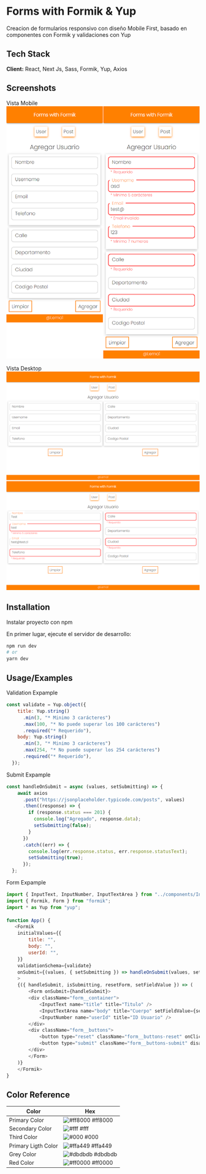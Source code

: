 
# Forms with Formik & Yup

Creacion de formularios responsivo con diseño Mobile First, 
basado en componentes con Formik y validaciones con Yup


## Tech Stack

**Client:** React, Next Js, Sass, Formik, Yup, Axios



## Screenshots

Vista Mobile
![Mobile](https://github.com/Lema1/Forms-with-Formik-Yup/blob/main/public/screenshot/mobile.png?raw=true)

Vista Desktop
![Desktop](https://github.com/Lema1/Forms-with-Formik-Yup/blob/main/public/screenshot/desktop.png?raw=true)
![Desktop-1](https://github.com/Lema1/Forms-with-Formik-Yup/blob/main/public/screenshot/desktop-1.png?raw=true)
## Installation

Instalar proyecto con npm

En primer lugar, ejecute el servidor de desarrollo:
```bash
npm run dev
# or
yarn dev
```
    
## Usage/Examples

Validation Expample

```javascript
const validate = Yup.object({
    title: Yup.string()
      .min(3, "* Minimo 3 carácteres")
      .max(100, "* No puede superar los 100 carácteres")
      .required("* Requerido"),
    body: Yup.string()
      .min(3, "* Minimo 3 carácteres")
      .max(254, "* No puede superar los 254 carácteres")
      .required("* Requerido"),
  });
```

Submit Expample
```javascript
const handleOnSubmit = async (values, setSubmitting) => {
    await axios
      .post("https://jsonplaceholder.typicode.com/posts", values)
      .then((response) => {
        if (response.status === 201) {
          console.log("Agregado", response.data);
          setSubmitting(false);
        }
      })
      .catch((err) => {
        console.log(err.response.status, err.response.statusText);
        setSubmitting(true);
      });
  };
```

Form Expample
```javascript
import { InputText, InputNumber, InputTextArea } from "../components/InputForm";
import { Formik, Form } from "formik";
import * as Yup from "yup";

function App() {
   <Formik
    initialValues={{
        title: "",
        body: "",
        userId: "",
    }}
    validationSchema={validate}
    onSubmit={(values, { setSubmitting }) => handleOnSubmit(values, setSubmitting)}
    >
    {({ handleSubmit, isSubmitting, resetForm, setFieldValue }) => (
        <Form onSubmit={handleSubmit}>
        <div className="form__container">
            <InputText name="title" title="Titulo" />
            <InputTextArea name="body" title="Cuerpo" setFieldValue={setFieldValue}/>
            <InputNumber name="userId" title="ID Usuario" />
        </div>
        <div className="form__buttons">
            <button type="reset" className="form__buttons-reset" onClick={resetForm}>Limpiar</button>
            <button type="submit" className="form__buttons-submit" disabled={isSubmitting}>Agregar</button>
        </div>
        </Form>
    )}
    </Formik>
}
```

## Color Reference

| Color             | Hex                                                                |
| ----------------- | ------------------------------------------------------------------ |
| Primary Color | ![#ff8000](https://via.placeholder.com/10/ff8000?text=+) #ff8000 |
| Secondary Color | ![#fff](https://via.placeholder.com/10/fff?text=+) #fff |
| Third Color | ![#000](https://via.placeholder.com/10/000?text=+) #000 |
| Primary Ligth Color | ![#ffa449](https://via.placeholder.com/10/ffa449?text=+) #ffa449 |
| Grey Color | ![#dbdbdb](https://via.placeholder.com/10/dbdbdb?text=+) #dbdbdb |
| Red Color | ![#ff0000](https://via.placeholder.com/10/ff0000?text=+) #ff0000 |
